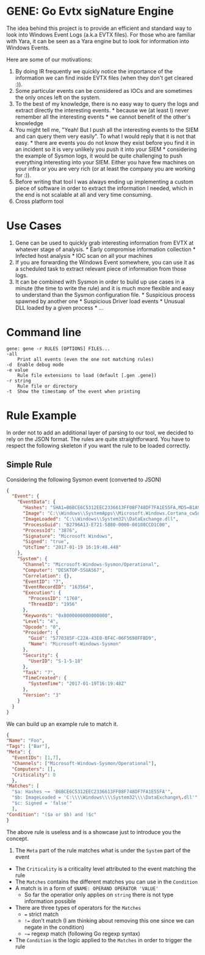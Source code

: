 # GENE: Go Evtx sigNature Engine

The idea behind this project is to provide an efficient and standard way to
look into Windows Event Logs (a.k.a EVTX files). For those who are familiar with
Yara, it can be seen as a Yara engine but to look for information into Windows
Events.

Here are some of our motivations:
  1. By doing IR frequently we quickly notice the importance of the information
  we can find inside EVTX files (when they don't get cleared :)).
  2. Some particular events can be considered as IOCs and are sometimes the only
  onces left on the system.
  3. To the best of my knowledge, there is no easy way to query the logs and
  extract directly the interesting events.
    * because we (at least I) never remember all the interesting events
    * we cannot benefit of the other's knowledge
  4. You might tell me, "Yeah! But I push all the interesting events to the SIEM
  and can query them very easily". To what I would reply that it is not that easy.
    * there are events you do not know they exist before you find it in an incident
    so it is very unlikely you push it into your SIEM
    * considering the example of Sysmon logs, it would be quite challenging to push
    everything interesting into your SIEM. Either you have few machines on your
    infra or you are very rich (or at least the company you are working for :)).
  5. Before writing that tool I was always ending up implementing a custom piece
  of software in order to extract the information I needed, which in the end is
  not scalable at all and very time consuming.
  6. Cross platform tool

# Use Cases

  1. Gene can be used to quickly grab interesting information from EVTX at whatever
  stage of analysis.
    * Early compromise information collection
    * Infected host analysis
    * IOC scan on all your machines
  2. If you are forwarding the Windows Event somewhere, you can use it as a
  scheduled task to extract relevant piece of information from those logs.
  3. It can be combined with Sysmon in order to build up use cases in a minute
  (the time to write the rule) and it is much more flexible and easy to understand
  than the Sysmon configuration file.
    * Suspicious process spawned by another one
    * Suspicious Driver load events
    * Unusual DLL loaded by a given process
    * ...

# Command line

```
gene: gene -r RULES [OPTIONS] FILES...
-all
  	Print all events (even the one not matching rules)
-d	Enable debug mode
-e value
  	Rule file extensions to load (default [.gen .gene])
-r string
  	Rule file or directory
-t	Show the timestamp of the event when printing
```

# Rule Example

In order not to add an additional layer of parsing to our tool, we decided to rely
on the JSON format. The rules are quite straightforward. You have to respect the
following skeleton if you want the rule to be loaded correctly.

## Simple Rule
Considering the following Sysmon event (converted to JSON)

```json
{
  "Event": {
    "EventData": {
      "Hashes": "SHA1=B6BCE6C5312EEC2336613FF08F748DF7FA1E55FA,MD5=B1A967E26F63F2E78EB1647F3FDA09C4,SHA256=B03C2C4FC1301CE154605290D4F34F3592CEEB8C4190B9FC638FE13D10099439,IMPHASH=05056B92E29CCE6F97F9C6674AE080C0",
      "Image": "C:\\Windows\\SystemApps\\Microsoft.Windows.Cortana_cw5n1h2txyewy\\SearchUI.exe",
      "ImageLoaded": "C:\\Windows\\System32\\DataExchange.dll",
      "ProcessGuid": "B2796A13-E721-5880-0000-00108CCD1C00",
      "ProcessId": "3876",
      "Signature": "Microsoft Windows",
      "Signed": "true",
      "UtcTime": "2017-01-19 16:19:48.448"
    },
    "System": {
      "Channel": "Microsoft-Windows-Sysmon/Operational",
      "Computer": "DESKTOP-5SUA567",
      "Correlation": {},
      "EventID": "7",
      "EventRecordID": "163564",
      "Execution": {
        "ProcessID": "1760",
        "ThreadID": "1956"
      },
      "Keywords": "0x8000000000000000",
      "Level": "4",
      "Opcode": "0",
      "Provider": {
        "Guid": "5770385F-C22A-43E0-BF4C-06F5698FFBD9",
        "Name": "Microsoft-Windows-Sysmon"
      },
      "Security": {
        "UserID": "S-1-5-18"
      },
      "Task": "7",
      "TimeCreated": {
        "SystemTime": "2017-01-19T16:19:48Z"
      },
      "Version": "3"
    }
  }
}

```

We can build up an example rule to match it.

```json
{
"Name": "Foo",
"Tags": ["Bar"],
"Meta": {
  "EventIDs": [1,7],
  "Channels": ["Microsoft-Windows-Sysmon/Operational"],
  "Computers": [],
  "Criticality": 0
  },
"Matches": [
  "$a: Hashes ~= 'B6BCE6C5312EEC2336613FF08F748DF7FA1E55FA'",
  "$b: ImageLoaded = 'C:\\\\Windows\\\\System32\\\\DataExchange\.dll'",
  "$c: Signed = 'false'"
  ],
"Condition": "($a or $b) and !$c"
}
```

The above rule is useless and is a showcase just to introduce you the concept.

1. The `Meta` part of the rule matches what is under the `System` part of the event
* The `Criticality` is a criticality level attributed to the event matching the rule
* The `Matches` contains the different matches you can use in the `Condition`
* A match is in a form of `$NAME: OPERAND OPERATOR 'VALUE'`
  * So far the operatior only applies on `string` there is not type information possible
* There are three types of operators for the `Matches`
  * `=` strict match
  * `!=` don't match (I am thinking about removing this one since we can negate in the condition)
  * `~=` regexp match (following Go regexp syntax)
* The `Condition` is the logic applied to the `Matches` in order to trigger the rule

